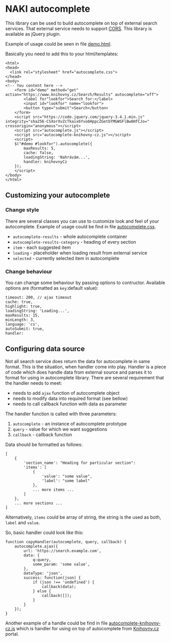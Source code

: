 # NAKI autocomplete
This library can be used to build autocomplete on top of external search services. That external service needs to support [CORS](https://en.wikipedia.org/wiki/Cross-origin_resource_sharing). This library is available as jQuery plugin.

Example of usage could be seen in file [demo.html](demo.html).

Basically you need to add this to your html/templates:

    <html>
    <head>
      <link rel="stylesheet" href="autocomplete.css">
    </head>
    <body>
    <!-- You content here -->
        <form id="demo" method="get" action="https://www.knihovny.cz/Search/Results" autocomplete="off">
            <label for"lookfor">Search for:</label>
            <input id="lookfor" name="lookfor">
            <button type="submit">Search</button>
        </form>
        <script src="https://code.jquery.com/jquery-3.4.1.min.js" integrity="sha256-CSXorXvZcTkaix6Yvo6HppcZGetbYMGWSFlBw8HfCJo=" crossorigin="anonymous"></script>
        <script src="autocomplete.js"></script>
        <script src="autocomplete-knihovny-cz.js"></script>
        <script>
        $("#demo #lookfor").autocomplete({
            maxResults: 5,
            cache: false,
            loadingString: 'Nahrávám...',
            handler: knihovnyCz
        });
        </script>    
    </body>
    </html>

## Customizing your autocomplete
### Change style

There are several classes you can use to customize look and feel of your autocomplete. Example of usage could be find in file [autocomplete.css](autocomplete.css).
- `autocomplete-results` - whole autocomplete container
- `autocomplete-results-category` - heading of every section
- `item` - each suggested item
- `loading` - placeholder when loading result from external service
- `selected` - currently selected item in autocomplete

### Change behaviour

You can change some behaviour by passing options to contructor. Available options are (formatted as `key`:default value):   

    timeout: 200, // ajax timeout
    cache: true,
    highlight: true,
    loadingString: 'Loading...',
    maxResults: 15,
    minLength: 3,
    language: 'cs',
    autoSubmit: true,
    handler: 
    
    
## Configuring data source
Not all search service does return the data for autocomplete in same format. This is the situation, when handler come into play.
Handler is a piece of code which does handle data from external source and parses it to format for using in autocomplete library.
There are several requirement that the handler needs to meet:
- needs to add `ajax` function of autocomplete object
- needs to modify data into required format (see bellow)
- needs to call callback function with data as parameter

The handler function is called with three parameters:
1. `autocomplete` - an instance of autocomplete prototype
2. `query` - value for which we want suggestions
3. `callback` - callback function

Data should be formatted as follows:

    [
        {
            'section_name': "Heading for particular section":
            'items': [
                {
                    'value': "some value",
                    'label': "some label"
                },
                ... more items ...
            ]
        },
        ... more sections ...        
    ]
    
Alternatively, `items` could be array of string, the string is the used as both, `label` and `value`.

So, basic handler could look like this:

    function copyHandler(autocomplete, query, callback) {
        autocomplete.ajax({
            url: 'https://search.example.com',
            data: {
                q:query,
                some_param: 'some value',
            },
            dataType: 'json',
            success: function(json) {
                if (json !== 'undefined') {
                    callback(data);
                } else {
                    callback([]);
                }
            }
        });
    }
    
Another example of a handle could be find in file [autocomplete-knihovny-cz.js](autocomplete-knihovny-cz.js) which is handler for using on top of autocomplete from [Knihovny.cz](https://www.knihovny.cz) portal.
